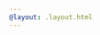 ```yaml
---
@layout: .layout.html
---
```


<!-- @include 2025/09/panthers.md @layout: .components/article.html  -->

<!-- @include 2025/09/alternator.md @layout: .components/article.html  -->
